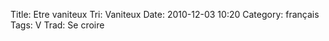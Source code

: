Title: Etre vaniteux
 Tri: Vaniteux
 Date: 2010-12-03 10:20
 Category: français
 Tags: V
 Trad: Se croire
 
